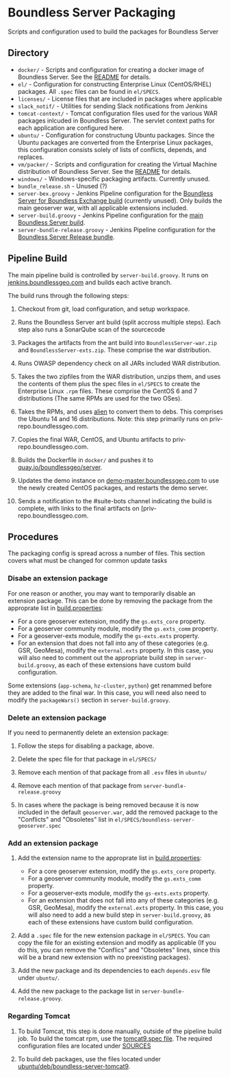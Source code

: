 # Boundless Server Packaging

Scripts and configuration used to build the packages for Boundless Server

## Directory

* `docker/` - Scripts and configuration for creating a docker image of Boundless Server. See the [README](./docker/README.md) for details.
* `el/` - Configuration for constructing Enterprise Linux (CentOS/RHEL) packages. All `.spec` files can be found in `el/SPECS`.
* `licenses/` - License files that are included in packages where applicable
* `slack_notif/` - Utilities for sending Slack notifications from Jenkins
* `tomcat-context/` - Tomcat configuration files used for the various WAR packages inlcuded in Boundless Server. The servlet context paths for each application are configured here.
* `ubuntu/` - Configuration for constructung Ubuntu packages. Since the Ubuntu packages are converted from the Enterprise Linux packages, this configuration consists solely of lists of conflicts, depends, and replaces.
* `vm/packer/` - Scripts and configuration for creating the Virtual Machine distribution of Boundless Server. See the [README](./vm/packer/README.md) for details.
* `windows/` - Windows-specific packaging artifacts. Currently unused.
* `bundle_release.sh` - Unused (?)
* `server-bex.groovy` - Jenkins Pipeline configuration for the [Boundless Server for Boundless Exchange build](https://jenkins.boundlessgeo.com/job/Server-BEx-pipeline/) (currently unused). Only builds the main geoserver war, with all applicable extensions included.
* `server-build.groovy` - Jenkins Pipeline configuration for the [main Boundless Server build](https://jenkins.boundlessgeo.com/view/Server/job/Server-multibranch/).
* `server-bundle-release.groovy` - Jenkins Pipeline configuration for the [Boundless Server Release bundle](https://jenkins.boundlessgeo.com/job/Server-release-bundle/).

## Pipeline Build

The main pipeline build is controlled by `server-build.groovy`. It runs on [jenkins.boundlessgeo.com](https://jenkins.boundlessgeo.com/view/Server/job/Server-multibranch/) and builds each active branch.

The build runs through the following steps:

1. Checkout from git, load configuration, and setup workspace.

2. Runs the Boundless Server ant build (split accross multiple steps). Each step also runs a SonarQube scan of the sourcecode

3. Packages the artifacts from the ant build into `BoundlessServer-war.zip` and `BoundlessServer-exts.zip`. These comprise the war distribution.

4. Runs OWASP dependency check on all JARs included WAR distribution.

5. Takes the two zipfiles from the WAR distribution, unzips them, and uses the contents of them plus the spec files in `el/SPECS` to create the Enterprise Linux `.rpm` files. These comprise the CentOS 6 and 7 distributions (The same RPMs are used for the two OSes).

6. Takes the RPMs, and uses [alien](https://github.com/mildred/alien) to convert them to debs. This comprises the Ubuntu 14 and 16 distributions. Note: this step primarily runs on priv-repo.boundlessgeo.com.

7. Copies the final WAR, CentOS, and Ubuntu artifacts to priv-repo.boundlessgeo.com.

8. Builds the Dockerfile in `docker/` and pushes it to [quay.io/boundlessgeo/server](quay.io/boundlessgeo/server).

9. Updates the demo instance on [demo-master.boundlessgeo.com](demo-master.boundlessgeo.com) to use the newly created CentOS packages, and restarts the demo server.

10. Sends a notification to the #suite-bots channel indicating the build is complete, with links to the final artifacts on [priv-repo.boundlessgeo.com.


## Procedures

The packaging config is spread across a number of files. This section covers what must be changed for common update tasks

### Disabe an extension package

For one reason or another, you may want to temporarily disable an extension package.
This can be done by removing the package from the approprate list in [build.properties](../build/build.properties):

* For a core geoserver extension, modify the `gs.exts_core` property.
* For a geoserver community module, modify the `gs.exts_comm` property.
* For a geoserver-exts module, modify the `gs-exts.exts` property.
* For an extension that does not fall into any of these categories (e.g. GSR, GeoMesa), modify the `external.exts` property. In this case, you will also need to comment out the appropriate build step in `server-build.groovy`, as each of these extensions have custom build configuration.

Some extensions (`app-schema`, `hz-cluster`, `python`) get renammed before they are added to the final war. In this case, you will need also need to modify the `packageWars()` section in `server-build.groovy`.

### Delete an extension package

If you need to permanently delete an extension package:

1. Follow the steps for disabling a package, above.

2. Delete the spec file for that package in `el/SPECS/`

3. Remove each mention of that package from all `.esv` files in `ubuntu/`

4. Remove each mention of that package from `server-bundle-release.groovy`

5. In cases where the package is being removed because it is now included in the default `geoserver.war`, add the removed package to the "Conflicts" and "Obsoletes" list in `el/SPECS/boundless-server-geoserver.spec`

### Add an extension package

1. Add the extension name to the approprate list in [build.properties](../build/build.properties):

    * For a core geoserver extension, modify the `gs.exts_core` property.
    * For a geoserver community module, modify the `gs.exts_comm` property.
    * For a geoserver-exts module, modify the `gs-exts.exts` property.
    * For an extension that does not fall into any of these categories (e.g. GSR, GeoMesa), modify the `external.exts` property. In this case, you will also need to add a new build step in `server-build.groovy`, as each of these extensions have custom build configuration.

2. Add a `.spec` file for the new extension package in `el/SPECS`. You can copy the file for an existing extension and modify as applicable (If you do this, you can remove the "Conflics" and "Obsoletes" lines, since this will be a brand new extension with no preexisting packages).

3. Add the new package and its dependencies to each `depends.esv` file under `ubuntu/`.

4. Add the new package to the package list in `server-bundle-release.groovy`.

### Regarding Tomcat

1. To build Tomcat, this step is done manually, outside of the pipeline build job. To build the tomcat rpm, use the [tomcat9.spec file](el/SPECS/boundless-server-tomcat9.spec). The required configuration files are located under [SOURCES](el/SOURCES/)

2. To build deb packages, use the files located under [ubuntu/deb/boundless-server-tomcat9](ubuntu/deb/boundless-server-tomcat9).
